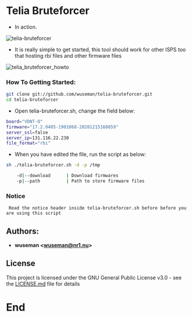 # Telia Bruteforcer

- In action.

![telia-bruteforcer](https://user-images.githubusercontent.com/26827453/177019827-449f7ab1-f5c6-4117-9114-2350b3558b7f.gif)

- It is really simple to get started, this tool should work for other ISPS too that hosting rbi files and other firmware files

![telia_bruteforcer_howto](https://user-images.githubusercontent.com/26827453/177019825-06cb4d1f-709b-4515-96b5-9c96134ad69d.gif)

### How To Getting Started:

```sh
git clone git://github.com/wuseman/telia-bruteforcer.git
cd telia-bruteforcer
```

- Open telia-bruteforcer.sh, change the field below:
 
```sh
board="VDNT-O" 
firmware="17.2.0405-1901068-20201215160859"
server_ssl=false
server_ip=131.116.22.230
file_format="rbi"
```

- When you have edited the file, run the script as below:

```sh
sh ./telia-bruteforcer.sh -d -p /tmp 

    -d|--download      | Download firmwares
    -p|--path          | Path to store firmware files

```

### Notice

     Read the notice header inside telia-bruteforcer.sh before before you are using this script

## Authors:

* **wuseman <wuseman@nr1.nu\>**

## License

This project is licensed under the GNU General Public License v3.0 - see the [LICENSE.md](https://www.nr1.nu/linux/license/) file for details

# End
